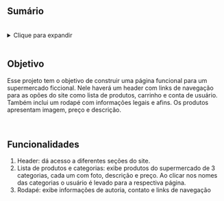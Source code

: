 ## Sumário
<br>
<details>
  <summary>Clique para expandir</summary>
  <ul>
    <li><a href="#objetivo">Objetivo</a></li>
    <li><a href="#funcionalidades">Funcionalidades</a></li>
  </ul>
</details>
<br>

## Objetivo
<p>Esse projeto tem o objetivo de construir uma página funcional para um supermercado ficcional. Nele haverá um header com links de navegação para as opões do site como lista de produtos, carrinho e conta de usuário. Também inclui um rodapé com informações legais e afins. Os produtos apresentam imagem, preço e descrição.</p>
<br>

## Funcionalidades
<ol>
  <li>Header: dá acesso a diferentes seções do site.</li>
  <li>Lista de produtos e categorias: exibe produtos do supermercado de 3 categorias, cada um com foto, descrição e preço. Ao clicar nos nomes das categorias o usuário é levado para a respectiva página.</li>
  <li>Rodapé: exibe informações de autoria, contato e links de navegação</li>
</ol>
<br>
